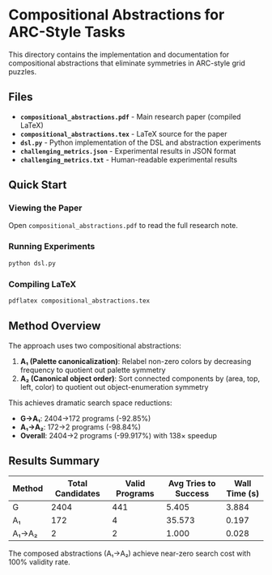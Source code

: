 # Compositional Abstractions for ARC-Style Tasks

This directory contains the implementation and documentation for compositional abstractions that eliminate symmetries in ARC-style grid puzzles.

## Files

- **`compositional_abstractions.pdf`** - Main research paper (compiled LaTeX)
- **`compositional_abstractions.tex`** - LaTeX source for the paper
- **`dsl.py`** - Python implementation of the DSL and abstraction experiments
- **`challenging_metrics.json`** - Experimental results in JSON format
- **`challenging_metrics.txt`** - Human-readable experimental results

## Quick Start

### Viewing the Paper
Open `compositional_abstractions.pdf` to read the full research note.

### Running Experiments
```bash
python dsl.py
```

### Compiling LaTeX
```bash
pdflatex compositional_abstractions.tex
```

## Method Overview

The approach uses two compositional abstractions:
1. **A₁ (Palette canonicalization)**: Relabel non-zero colors by decreasing frequency to quotient out palette symmetry
2. **A₂ (Canonical object order)**: Sort connected components by (area, top, left, color) to quotient out object-enumeration symmetry

This achieves dramatic search space reductions:
- **G→A₁**: 2404→172 programs (-92.85%)
- **A₁→A₂**: 172→2 programs (-98.84%)
- **Overall**: 2404→2 programs (-99.917%) with 138× speedup

## Results Summary

| Method | Total Candidates | Valid Programs | Avg Tries to Success | Wall Time (s) |
|--------|------------------|----------------|---------------------|---------------|
| G      | 2404            | 441            | 5.405               | 3.884         |
| A₁     | 172             | 4              | 35.573              | 0.197         |
| A₁→A₂  | 2               | 2              | 1.000               | 0.028         |

The composed abstractions (A₁→A₂) achieve near-zero search cost with 100% validity rate.
